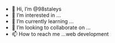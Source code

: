 - 👋 Hi, I’m @98staleys
- 👀 I’m interested in ...
- 🌱 I’m currently learning ...
- 💞️ I’m looking to collaborate on ...
- 📫 How to reach me ...web development 

<!---
98staleys/98staleys is a ✨ special ✨ repository because its `README.md` (this file) appears on your GitHub profile.
You can click the Preview link to take a look at your changes.
--->
